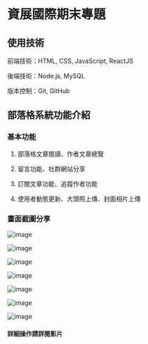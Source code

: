 # 資展國際期末專題

## 使用技術

 前端技術：HTML, CSS, JavaScript, ReactJS

 後端技術：Node.js, MySQL

 版本控制：Git, GitHub

## 部落格系統功能介紹

### 基本功能

1. 部落格文章閱讀、作者文章總覽

2. 留言功能、社群網站分享

3. 訂閱文章功能、追蹤作者功能

4. 使用者動態更新、大頭照上傳、封面相片上傳

### 畫面截圖分享

![image](https://user-images.githubusercontent.com/97225493/174747286-44bbcb78-0abc-4320-bbf0-0f3190fd7647.png)

![image](https://user-images.githubusercontent.com/97225493/174748118-40aae491-469d-43ed-b519-cfdca1a20aa3.png)

![image](https://user-images.githubusercontent.com/97225493/174748139-83615502-bde2-4bbd-b456-3d96e82cf705.png)

![image](https://user-images.githubusercontent.com/97225493/174748159-e3c32a13-67f1-4d08-a866-fd6a6ae1d820.png)

![image](https://user-images.githubusercontent.com/97225493/174748337-8a3e2c4d-09ea-4d28-8cd7-69c68df69303.png)


![image](https://user-images.githubusercontent.com/97225493/174748403-54ae970d-b625-43dd-8146-b10a2b8f8389.png)


![image](https://user-images.githubusercontent.com/97225493/174748471-259f918d-f95a-4851-bcf3-cc480535b466.png)



#### 詳細操作請詳閱影片


